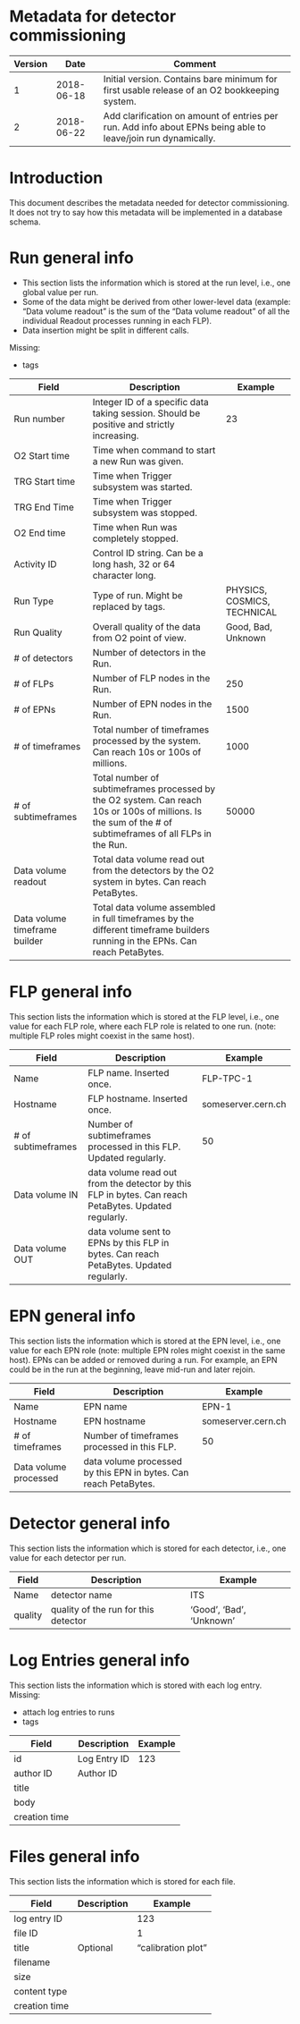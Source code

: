 # Metadata for detector commissioning

| Version | Date | Comment |
|-|-|-|
| 1 | 2018-06-18 | Initial version. Contains bare minimum for first usable release of an O2 bookkeeping system. |
| 2 | 2018-06-22 | Add clarification on amount of entries per run. Add info about EPNs being able to leave/join run dynamically. |


# Introduction

This document describes the metadata needed for detector commissioning.
It does not try to say how this metadata will be implemented in a database schema.

# Run general info
- This section lists the information which is stored at the run level, i.e., one global value per run.  
- Some of the data might be derived from other lower-level data (example: “Data volume readout” is the sum of the “Data volume readout” of all the individual Readout processes running in each FLP). 
- Data insertion might be split in different calls. 

Missing: 

- tags

| **Field**                     | **Description**  | **Example**               |
| ----------------------------- | ---------------- | ------------------------- |
| Run number                    | Integer ID of a specific data taking session. Should be positive and strictly increasing.| 23  |
| O2 Start time                 | Time when command to start a new Run was given. | |
| TRG Start time                | Time when Trigger subsystem was started. | |
| TRG End Time                  | Time when Trigger subsystem was stopped. | |
| O2 End time                   | Time when Run was completely stopped. | |
| Activity ID                   | Control ID string. Can be a long hash, 32 or 64 character long. | |
| Run Type                      | Type of run. Might be replaced by tags. | PHYSICS, COSMICS, TECHNICAL |
| Run Quality                   | Overall quality of the data from O2 point of view. | Good, Bad, Unknown |
| # of detectors                | Number of detectors in the Run. | |
| # of FLPs                     | Number of FLP nodes in the Run. | 250 |
| # of EPNs                     | Number of EPN nodes in the Run. | 1500 |
| # of timeframes               | Total number of timeframes processed by the system. Can reach 10s or 100s of millions. | 1000 |
| # of subtimeframes            | Total number of subtimeframes processed by the O2 system. Can reach 10s or 100s of millions. Is the sum of the # of subtimeframes of all FLPs in the Run. | 50000  |
| Data volume readout           | Total data volume read out from the detectors by the O2 system in bytes. Can reach PetaBytes. | |
| Data volume timeframe builder | Total data volume assembled in full timeframes by the different timeframe builders running in the EPNs. Can reach PetaBytes. | |

# FLP general info

This section lists the information which is stored at the FLP level, i.e., one value for each FLP role, where each FLP role is related to one run. (note: multiple FLP roles might coexist in the same host).   

| **Field**          | **Description**  | **Example**        |
| ------------------ | ---------------- | ------------------ |
| Name               | FLP name. Inserted once. | FLP-TPC-1 |
| Hostname           | FLP hostname. Inserted once. |someserver.cern.ch |
| # of subtimeframes | Number of subtimeframes processed in this FLP. Updated regularly. | 50 |
| Data volume IN     | data volume read out from the detector by this FLP in bytes. Can reach PetaBytes. Updated regularly. | |
| Data volume OUT    | data volume sent to EPNs by this FLP in bytes. Can reach PetaBytes. Updated regularly. | |

# EPN general info

This section lists the information which is stored at the EPN level, i.e., one value for each EPN role (note: multiple EPN roles might coexist in the same host). EPNs can be added or removed during a run. For example, an EPN could be in the run at the beginning, leave mid-run and later rejoin. 

| **Field**             | **Description**                                                  | **Example**        |
| --------------------- | ---------------------------------------------------------------- | ------------------ |
| Name                  | EPN name                                                         | EPN-1              |
| Hostname              | EPN hostname                                                     | someserver.cern.ch |
| # of timeframes       | Number of timeframes processed in this FLP.                      | 50                 |
| Data volume processed | data volume processed by this EPN in bytes. Can reach PetaBytes. |                    |

# Detector general info

This section lists the information which is stored for each detector, i.e., one value for each detector per run. 

| **Field** | **Description**                      | **Example**              |
| --------- | ------------------------------------ | ------------------------ |
| Name      | detector name                        | ITS                      |
| quality   | quality of the run for this detector | ‘Good’, ‘Bad’, ‘Unknown’ |

# Log Entries general info

This section lists the information which is stored with each log entry. 
Missing: 

- attach log entries to runs
- tags

| **Field**     | **Description** | **Example** |
| ------------- | --------------- | ----------- |
| id            | Log Entry ID    | 123         |
| author ID     | Author ID       |             |
| title         |                 |             |
| body          |                 |             |
| creation time |                 |             |

# Files general info

This section lists the information which is stored for each file. 

| **Field**     | **Description** | **Example**        |
| ------------- | --------------- | ------------------ |
| log entry ID  |                 | 123                |
| file ID       |                 | 1                  |
| title         | Optional        | “calibration plot” |
| filename      |                 |                    |
| size          |                 |                    |
| content type  |                 |                    |
| creation time |                 |                    |


